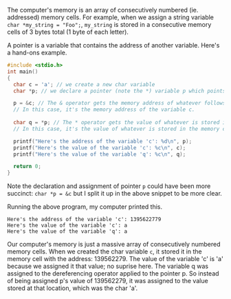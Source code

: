 The computer's memory is an array of consecutively numbered (ie. addressed) memory cells.
For example, when we assign a string variable `char *my_string = "Foo";`, 
`my_string` is stored in a consecutive memory cells of 3 bytes total (1 byte of each letter).

A pointer is a variable that contains the address of another variable. Here's a hand-ons example.

```c
#include <stdio.h>
int main()
{
  char c = 'a'; // we create a new char variable
  char *p; // we declare a pointer (note the *) variable p which points to a char variable (note the 'char')

  p = &c; // The & operator gets the memory address of whatever follows it.
  // In this case, it's the memory address of the variable c.
  
  char q = *p; // The * operator gets the value of whatever is stored in the memory cell with the address that follows it
  // In this case, it's the value of whatever is stored in the memory cell with the address that is the value of p.

  printf("Here's the address of the variable 'c': %d\n", p);
  printf("Here's the value of the variable 'c': %c\n", c);
  printf("Here's the value of the variable 'q': %c\n", q);

  return 0;
}
```

Note the declaration and assignment of pointer `p` could have been more succinct: 
`char *p = &c` but I split it up in the above snippet to be more clear.

Running the above program, my computer printed this.
```
Here's the address of the variable 'c': 1395622779
Here's the value of the variable 'c': a
Here's the value of the variable 'q': a
```
Our computer's memory is just a massive array of consecutively numbered memory cells. When we created 
the char variable `c`, it stored it in the memory cell with the address: 139562279.
The value of the variable 'c' is 'a' because we assigned it that value; no suprise here.
The variable q was assigned to the dereferencing operator applied to the pointer p.
So instead of being assigned p's value of 139562279, it was assigned to the value stored at that location,
which was the char 'a'.


